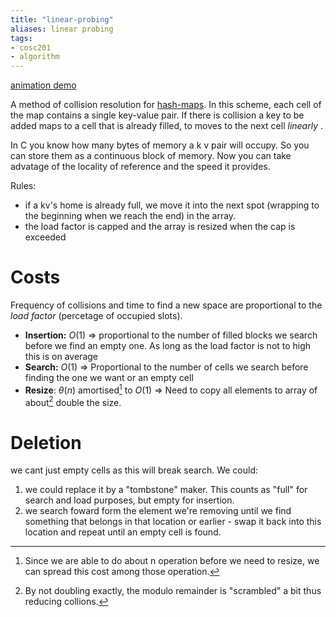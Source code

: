 ```yaml
---
title: "linear-probing"
aliases: linear probing
tags: 
- cosc201
- algorithm
---
```


[animation demo](https://echo360.net.au/lesson/0e13f645-a91f-46c6-89d9-e3c31097b960/classroom#sortDirection=desc)

A method of collision resolution for [hash-maps](notes/hash-map.md). In this scheme, each cell of the map contains a single key-value pair. If there is collision a key to be added maps to a cell that is already filled, to moves to the next cell *linearly* .

In C you know how many bytes of memory a k v pair will occupy. So you can store them as a continuous block of memory. Now you can take advatage of the locality of reference and the speed it provides. 

Rules:
- if a kv's home is already full, we move it into the next spot (wrapping to the beginning when we reach the end) in the array.
- the load factor is capped and the array is resized when the cap is exceeded

# Costs
Frequency of collisions and time to find a new space are proportional to the *load factor* (percetage of occupied slots).
- **Insertion:** $O(1)$ ⇒ proportional to the number of filled blocks we search before we find an empty one.  As long as the load factor is not to high this is on average 
- **Search:** $O(1)$ ⇒ Proportional to the number of cells we search before finding the one we want or an empty cell
- **Resize**: $\theta(n)$ amortised[^1] to $O(1)$ ⇒ Need to copy all elements to array of about[^2] double the size.

# Deletion
we cant just empty cells as this will break search. We could:
1. we could replace it by a "tombstone" maker. This counts as "full" for search and load purposes, but empty for insertion.
2. we search foward form the element we're removing until we find something that belongs in that location or earlier - swap it back into this location and repeat until an empty cell is found.

[^1]: Since we are able to do about n operation before we need to resize, we can spread this cost among those operation.
[^2]: By not doubling exactly, the modulo remainder is "scrambled" a bit thus reducing collions.
